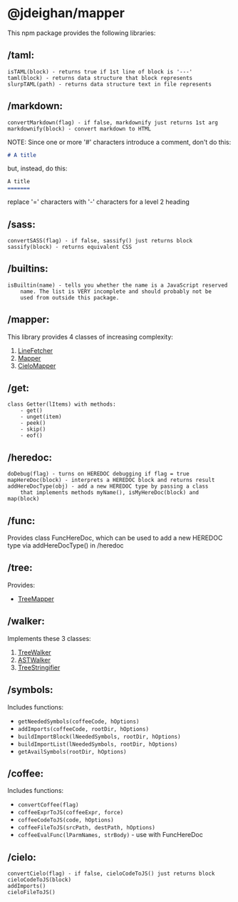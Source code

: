 @jdeighan/mapper
================

This npm package provides the following libraries:

/taml:
------

	isTAML(block) - returns true if 1st line of block is '---'
	taml(block) - returns data structure that block represents
	slurpTAML(path) - returns data structure text in file represents

/markdown:
----------

	convertMarkdown(flag) - if false, markdownify just returns 1st arg
	markdownify(block) - convert markdown to HTML

NOTE: Since one or more '#' characters introduce a comment, don't do this:

```markdown
# A title
```

but, instead, do this:

```markdown
A title
=======
```

replace '=' characters with '-' characters for a level 2 heading

/sass:
------

	convertSASS(flag) - if false, sassify() just returns block
	sassify(block) - returns equivalent CSS

/builtins:
----------

	isBuiltin(name) - tells you whether the name is a JavaScript reserved
		name. The list is VERY incomplete and should probably not be
		used from outside this package.

/mapper:
--------------

This library provides 4 classes of increasing complexity:

1. [LineFetcher](./LineFetcher.md)
2. [Mapper](./Mapper.md)
3. [CieloMapper](./CieloMapper.md)

/get:
-----

	class Getter(lItems) with methods:
		- get()
		- unget(item)
		- peek()
		- skip()
		- eof()
/heredoc:
---------

	doDebug(flag) - turns on HEREDOC debugging if flag = true
	mapHereDoc(block) - interprets a HEREDOC block and returns result
	addHereDocType(obj) - add a new HEREDOC type by passing a class
		that implements methods myName(), isMyHereDoc(block) and map(block)

/func:
------

Provides class FuncHereDoc, which can be used to add a new HEREDOC
type via addHereDocType() in /heredoc

/tree:
--------------

Provides:

- [TreeMapper](./TreeMapper.md)

/walker:
--------

Implements these 3 classes:

1. [TreeWalker](./TreeWalker.md)
2. [ASTWalker](./ASTWalker.md)
3. [TreeStringifier](./TreeStringifier.md)

/symbols:
---------

Includes functions:

- `getNeededSymbols(coffeeCode, hOptions)`
- `addImports(coffeeCode, rootDir, hOptions)`
- `buildImportBlock(lNeededSymbols, rootDir, hOptions)`
- `buildImportList(lNeededSymbols, rootDir, hOptions)`
- `getAvailSymbols(rootDir, hOptions)`

/coffee:
--------

Includes functions:

- `convertCoffee(flag)`
- `coffeeExprToJS(coffeeExpr, force)`
- `coffeeCodeToJS(code, hOptions)`
- `coffeeFileToJS(srcPath, destPath, hOptions)`
- `coffeeEvalFunc(lParmNames, strBody)` - use with FuncHereDoc

/cielo:
-------

	convertCielo(flag) - if false, cieloCodeToJS() just returns block
	cieloCodeToJS(block)
	addImports()
	cieloFileToJS()
